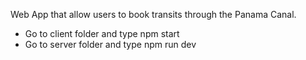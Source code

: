 Web App that allow users to book transits through the Panama Canal.
- Go to client folder and type npm start
- Go to server folder and type npm run dev
